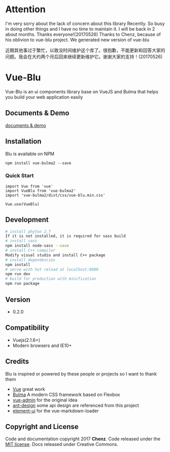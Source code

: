 # Attention
I'm very sorry about the lack of concern about this library Recently. So busy in doing other things and I have no time to  maintain it. I will be back in 2 about months. Thanks everyone!(20170526)
Thanks to Chenz, because of his oblivion to vue-blu project. We generated new version of vue-blu

近期其他事过于繁忙，以致没时间维护这个库了。很抱歉，不能更新和回答大家的问题。我会在大约两个月后回来继续更新维护它。谢谢大家的支持！(20170526)

# Vue-Blu
Vue-Blu is an ui components library base on VueJS and Bulma that helps you build your web application easily

## Documents & Demo
[documents & demo](https://chenz24.github.io/vue-blu/#/)

## Installation
Blu is available on NPM
```
npm install vue-bulma2 --save
```
### Quick Start
```
import Vue from 'vue'
import VueBlu from 'vue-bulma2'
import 'vue-bulma2/dist/css/vue-blu.min.css'

Vue.use(VueBlu)

```

## Development

```bash
# install phyton 2.7
If it is not installed, it is required for sass build
# install sass
npm install node-sass --save
# install C++ compiler
Modify visual studio and install C++ package
# install dependencies
npm install
# serve with hot reload at localhost:8080
npm run dev
# build for production with minification
npm run package
```

## Version

- 0.2.0 

## Compatibility

- Vuejs(2.1.6+)
- Modern browsers and IE10+

## Credits
Blu is inspired or powered by these people or projects so I want to thank them

- [Vue](https://github.com/vuejs/vue) great work
- [Bulma](https://github.com/jgthms/bulma) A modern CSS framework based on Flexbox
- [vue-admin](https://github.com/vue-bulma/vue-admin) for the original idea
- [ant-design](https://github.com/ant-design/ant-design) some api design are referenced from this project
- [element-ui](http://github.com/elemefe) for the vue-markdown-loader

## Copyright and License
Code and documentation copyright 2017 **Chenz**. Code released under the [MIT license](LICENSE.md). Docs released under Creative Commons.
